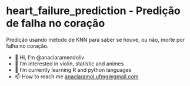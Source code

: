 
# heart_failure_prediction - Predição de falha no coração 
Predição usando método de KNN para saber se houve, ou não, morte por falha no coração.


- 👋 Hi, I’m @anaclaramendoliv
- 👀 I’m interested in violin, statistic and animes
- 🌱 I’m currently learning R and python languages 
- 📫 How to reach me anaclaramol.ufmg@gmail.com


<!---
anaclaramendoliv/anaclaramendoliv is a ✨ special ✨ repository because its `README.md` (this file) appears on your GitHub profile.
You can click the Preview link to take a look at your changes.
--->
